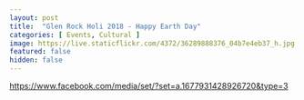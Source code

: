 ```yaml
---
layout: post
title:  "Glen Rock Holi 2018 - Happy Earth Day"
categories: [ Events, Cultural ]
image: https://live.staticflickr.com/4372/36289888376_04b7e4eb37_h.jpg
featured: false
hidden: false
---
```


https://www.facebook.com/media/set/?set=a.1677931428926720&type=3